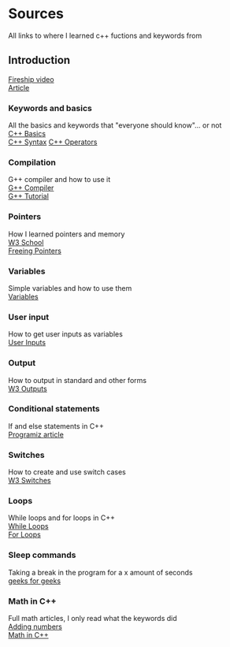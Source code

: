 # Sources
All links to where I learned c++ fuctions and keywords from

## Introduction
[Fireship video](https://www.youtube.com/watch?v=MNeX4EGtR5Y)  
[Article](https://www.geeksforgeeks.org/top-10-reasons-to-learn-c-plus-plus/)

### Keywords and basics
All the basics and keywords that "everyone should know"... or not  
[C++ Basics](https://www.geeksforgeeks.org/cpp-keywords/)  
[C++ Syntax](https://www.w3schools.com/cpp/cpp_syntax.asp)
[C++ Operators](https://www.w3schools.com/cpp/cpp_operators.asp)

### Compilation
G++ compiler and how to use it  
[G++ Compiler](https://www3.cs.stonybrook.edu/~alee/g++/g++.html)  
[G++ Tutorial](https://www.tutorialspoint.com/How-to-compile-and-run-the-Cplusplus-program)

### Pointers
How I learned pointers and memory  
[W3 School](https://www.w3schools.com/cpp/cpp_pointers.asp)  
[Freeing Pointers](https://www.geeksforgeeks.org/delete-and-free-in-cpp/)

### Variables
Simple variables and how to use them  
[Variables](https://www.w3schools.com/cpp/cpp_variables.asp)

### User input
How to get user inputs as variables  
[User Inputs](https://www.w3schools.com/cpp/cpp_user_input.asp)

### Output
How to output in standard and other forms  
[W3 Outputs](https://www.w3schools.com/cpp/cpp_output.asp)

### Conditional statements
If and else statements in C++  
[Programiz article](https://www.programiz.com/cpp-programming/if-else)

### Switches
How to create and use switch cases  
[W3 Switches](https://www.w3schools.com/cpp/cpp_switch.asp)

### Loops
While loops and for loops in C++  
[While Loops](https://www.w3schools.com/cpp/cpp_while_loop.asp)  
[For Loops](https://www.w3schools.com/cpp/cpp_for_loop.asp)

### Sleep commands
Taking a break in the program for a x amount of seconds  
[geeks for geeks](https://www.geeksforgeeks.org/sleep-function-in-cpp/)

### Math in C++
Full math articles, I only read what the keywords did  
[Adding numbers](https://www.programiz.com/cpp-programming/examples/add-numbers)  
[Math in C++](https://www.w3schools.com/cpp/cpp_math.asp)
